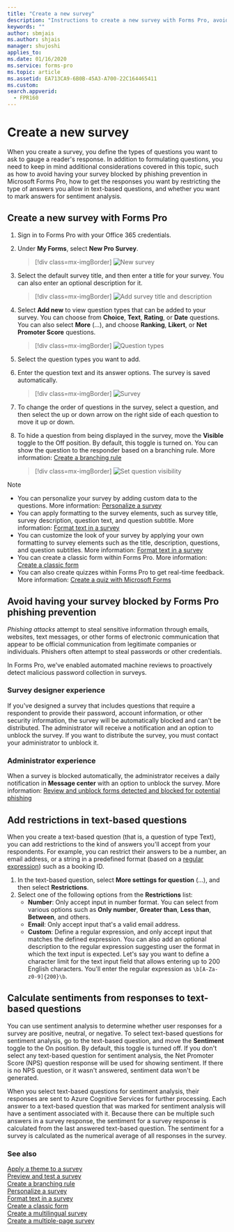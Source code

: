 ```yaml
---
title: "Create a new survey"
description: "Instructions to create a new survey with Forms Pro, avoid phishing protection, restrict content allowed in answers, and mark questions for sentiment analysis"
keywords: ""
author: sbmjais
ms.author: shjais
manager: shujoshi
applies_to: 
ms.date: 01/16/2020
ms.service: forms-pro
ms.topic: article
ms.assetid: EA713CA9-6B0B-45A3-A700-22C164465411
ms.custom: 
search.appverid:
  - FPR160
---
```


# Create a new survey

When you create a survey, you define the types of questions you want to ask to gauge a reader's response. In addition to formulating questions, you need to keep in mind additional considerations covered in this topic, such as how to avoid having your survey blocked by phishing prevention in Microsoft Forms Pro, how to get the responses you want by restricting the type of answers you allow in text-based questions, and whether you want to mark answers for sentiment analysis.

## Create a new survey with Forms Pro

1.	Sign in to Forms Pro with your Office 365 credentials.

2.	Under **My Forms**, select **New Pro Survey**.

    > [!div class=mx-imgBorder]
    > ![New survey](media/new-survey-button.png "New survey")

3.	Select the default survey title, and then enter a title for your survey. You can also enter an optional description for it.

    > [!div class=mx-imgBorder]
    > ![Add survey title and description](media/survey-title.png "Add survey title and description") 

4.	Select **Add new** to view question types that can be added to your survey. You can choose from **Choice**, **Text**, **Rating**, or **Date** questions. You can also select **More** (...), and choose **Ranking**, **Likert**, or **Net Promoter Score** questions.

    > [!div class=mx-imgBorder]
    > ![Question types](media/ques-types.png "Question types")

5.	Select the question types you want to add.

6.	Enter the question text and its answer options. The survey is saved automatically.

    > [!div class=mx-imgBorder]
    > ![Survey](media/survey.png "Example of a survey with different question types")

7. To change the order of questions in the survey, select a question, and then select the up or down arrow on the right side of each question to move it up or down.

8. To hide a question from being displayed in the survey, move the **Visible** toggle to the Off position. By default, this toggle is turned on. You can show the question to the responder based on a branching rule. More information: [Create a branching rule](create-branching-rule.md)

    > [!div class=mx-imgBorder]
    > ![Set question visibility](media/visibility-option.png "Set the visibility of a question")

> [!NOTE]
> - You can personalize your survey by adding custom data to the questions. More information: [Personalize a survey](personalize-survey.md)
> - You can apply formatting to the survey elements, such as survey title, survey description, question text, and question subtitle. More information: [Format text in a survey](survey-text-format.md)
> - You can customize the look of your survey by applying your own formatting to survey elements such as the title, description, questions, and question subtitles. More information: [Format text in a survey](survey-text-format.md)
> - You can create a classic form within Forms Pro. More information: [Create a classic form](create-classic-form.md)
> - You can also create quizzes within Forms Pro to get real-time feedback. More information: [Create a quiz with Microsoft Forms](https://support.office.com/article/create-a-quiz-with-microsoft-forms-a082a018-24a1-48c1-b176-4b3616cdc83d)

<a name="proactive-phishing-prevention"></a>

## Avoid having your survey blocked by Forms Pro phishing prevention

*Phishing attacks* attempt to steal sensitive information through emails, websites, text messages, or other forms of electronic communication that appear to be official communication from legitimate companies or individuals. Phishers often attempt to steal passwords or other credentials.

In Forms Pro, we've enabled automated machine reviews to proactively detect malicious password collection in surveys.

### Survey designer experience

If you've designed a survey that includes questions that require a respondent to provide their password, account information, or other security information, the survey will be automatically blocked and can't be distributed. The administrator will receive a notification and an option to unblock the survey. If you want to distribute the survey, you must contact your administrator to unblock it.

### Administrator experience

When a survey is blocked automatically, the administrator receives a daily notification in **Message center** with an option to unblock the survey. More information: [Review and unblock forms detected and blocked for potential phishing](https://support.office.com/article/review-and-unblock-forms-detected-and-blocked-for-potential-phishing-879a90d7-6ef9-4145-933a-fb53a430bced)

## Add restrictions in text-based questions

When you create a text-based question (that is, a question of type Text), you can add restrictions to the kind of answers you'll accept from your respondents. For example, you can restrict their answers to be a number, an email address, or a string in a predefined format (based on a [regular expression](https://docs.microsoft.com/dotnet/standard/base-types/regular-expression-language-quick-reference)) such as a booking ID.

1. In the text-based question, select **More settings for question** (...), and then select **Restrictions**.
2. Select one of the following options from the **Restrictions** list:
    - **Number**: Only accept input in number format. You can select from various options such as **Only number**, **Greater than**, **Less than**, **Between**, and others.
    - **Email**: Only accept input that's a valid email address.
    - **Custom**: Define a regular expression, and only accept input that matches the defined expression. You can also add an optional description to the regular expression suggesting user the format in which the text input is expected. Let's say you want to define a character limit for the text input field that allows entering up to 200 English characters. You'll enter the regular expression as `\b[A-Za-z0-9]{200}\b`.

## Calculate sentiments from responses to text-based questions

You can use sentiment analysis to determine whether user responses for a survey are positive, neutral, or negative. To select text-based questions for sentiment analysis, go to the text-based question, and move the **Sentiment** toggle to the On position. By default, this toggle is turned off. If you don't select any text-based question for sentiment analysis, the Net Promoter Score (NPS) question response will be used for showing sentiment. If there is no NPS question, or it wasn't answered, sentiment data won't be generated.

When you select text-based questions for sentiment analysis, their responses are sent to Azure Cognitive Services for further processing. Each answer to a text-based question that was marked for sentiment analysis will have a sentiment associated with it. Because there can be multiple such answers in a survey response, the sentiment for a survey response is calculated from the last answered text-based question. The sentiment for a survey is calculated as the numerical average of all responses in the survey.

### See also

[Apply a theme to a survey](apply-theme.md)<br>
[Preview and test a survey](preview-test-survey.md)<br>
[Create a branching rule](create-branching-rule.md)<br>
[Personalize a survey](personalize-survey.md)<br>
[Format text in a survey](survey-text-format.md)<br>
[Create a classic form](create-classic-form.md)<br>
[Create a multilingual survey](create-multilingual-survey.md)<br>
[Create a multiple-page survey](create-multipage-survey.md)
